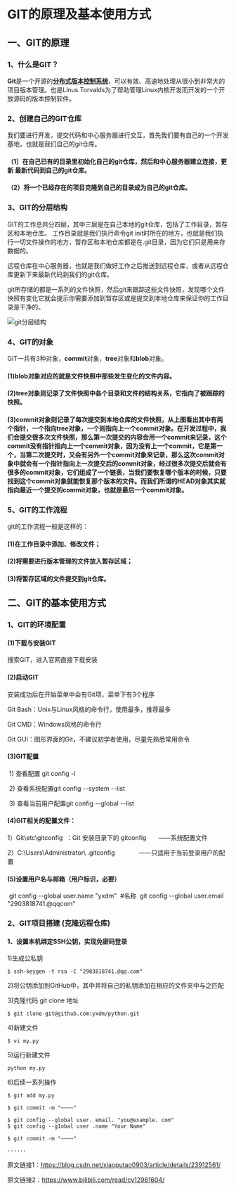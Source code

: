 

# **GIT的原理及基本使用方式**
## **一、GIT的原理**
### **1、什么是GIT？**

**Git**是一个开源的[**分布式版本控制系统**](https://baike.baidu.com/item/GIT/12647237?fr=aladdin)，可以有效、高速地处理从很小到非常大的项目版本管理。也是Linus Torvalds为了帮助管理Linux内核开发而开发的一个开放源码的版本控制软件。

### **2、创建自己的GIT仓库**
  我们要进行开发，提交代码和中心服务器进行交互，首先我们要有自己的一个开发基地，也就是我们自己的git仓库。
#### （1）在自己已有的目录里初始化自己的git仓库，然后和中心服务器建立连接，更新 最新代码到自己的git仓库。

#### （2）将一个已经存在的项目克隆到自己的目录成为自己的git仓库。

### **3、GIT的分层结构**
GIT的工作总共分四层，其中三层是在自己本地的git仓库，包括了工作目录，暂存区和本地仓库。
 工作目录就是我们执行命令git init时所在的地方，也就是我们执行一切文件操作的地方，暂存区和本地仓库都是在.git目录，因为它们只是用来存数据的。

 远程仓库在中心服务器，也就是我们做好工作之后推送到远程仓库，或者从远程仓库更新下来最新代码到我们的git仓库。

 git所存储的都是一系列的文件快照，然后git来跟踪这些文件快照，发现哪个文件快照有变化它就会提示你需要添加到暂存区或是提交到本地仓库来保证你的工作目录是干净的。
 
 ![git分层结构](https://img-blog.csdn.net/20140417104150109)

 ### **4、GIT的对象**
 GIT一共有3种对象，**commit**对象，**tree**对象和**blob**对象。

  #### (1)**blob**对象对应的就是文件快照中那些发生变化的文件内容。


  #### (2)**tree**对象则记录了文件快照中各个目录和文件的结构关系，它指向了被跟踪的快照。
  

  #### (3)**commit**对象则记录了每次提交到本地仓库的文件快照，从上图看出其中有两个指针，一个指向tree对象，一个则指向上一个commit对象。在开发过程中，我们会提交很多次文件快照，那么第一次提交的内容会用一个commit来记录，这个commit没有指针指向上一个commit对象，因为没有上一个commit，它是第一个，当第二次提交时，又会有另外一个commit对象来记录，那么这次commit对象中就会有一个指针指向上一次提交后的commit对象，经过很多次提交后就会有很多的commit对象，它们组成了一个链表，当我们要恢复哪个版本的时候，只要找到这个commit对象就能恢复那个版本的文件。而我们所谓的HEAD对象其实就指向最近一个提交的commit对象，也就是最后一个commit对象。

### **5、GIT的工作流程**
git的工作流程一般是这样的：

#### (1)在工作目录中添加、修改文件；

#### (2)将需要进行版本管理的文件放入暂存区域；

#### (3)将暂存区域的文件提交到git仓库。





## **二、GIT的基本使用方式**
### **1、GIT的环境配置**

#### **(1)下载与安装GIT**

搜索GIT，进入官网直接下载安装

#### **(2)启动GIT**

安装成功后在开始菜单中会有Git项，菜单下有3个程序

Git Bash：Unix与Linux风格的命令行，使用最多，推荐最多

Git CMD：Windows风格的命令行

Git GUI：图形界面的Git，不建议初学者使用，尽量先熟悉常用命令

#### **(3)GIT配置**

 1) 查看配置 git config -l

 2) 查看系统配置git config --system --list

 3) 查看当前用户配置git config --global --list

#### **(4)GIT相关的配置文件：**

1）Git\etc\gitconfig  ：Git 安装目录下的 gitconfig       ——系统配置文件

2）C:\Users\Administrator\ .gitconfig                   ——只适用于当前登录用户的配置

#### **(5)设置用户名与邮箱（用户标识，必要）**

 git config --global user.name "yxdm"  #名称
 git config --global user.email "2903818741.@qqcom" 

### **2、GIT项目搭建** (克隆远程仓库)

#### 1、设置本机绑定SSH公钥，实现免密码登录
1)生成公私钥
``` 
$ ssh-keygen -t rsa -C "2903818741.@qq.com"
```
2)将公钥添加到GitHub中，其中并将自己的私钥添加在相应的文件夹中与之匹配

3)克隆代码 git clone 地址
```
$ git clone git@github.com:yxdm/python.git
```
4)新建文件
```
$ vi my.py
```
5)运行新建文件
```
python my.py
```
6)后续一系列操作
```
$ git add my.py

$ git commit -m "~~~~"

$ git config --global user. email. "you@example. com"
$ git config --g1obal user .name "Your Name"

$ git commit -m "~~~~"

······

```









原文链接1：https://blog.csdn.net/xiaoputao0903/article/details/23912561/

原文链接2：https://www.bilibili.com/read/cv12961604/
